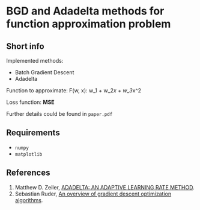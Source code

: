 # BGD and Adadelta methods for function approximation problem

## Short info

Implemented methods:

- Batch Gradient Descent
- Adadelta

Function to approximate: F(w, x): w_1 + w_2*x + w_3*x^2  

Loss function: __MSE__

Further details could be found in `paper.pdf`

## Requirements

- `numpy`
- `matplotlib`

## References
1. Matthew D. Zeiler, [ADADELTA: AN ADAPTIVE LEARNING RATE METHOD][1].
2. Sebastian Ruder, [An overview of gradient descent optimization algorithms][2].

[1]: https://arxiv.org/pdf/1212.5701.pdf	"ADADELTA: AN ADAPTIVE LEARNING RATE METHOD"
[2]: https://ruder.io/optimizing-gradient-descent/	"An overview of gradient descent optimization algorithms"
